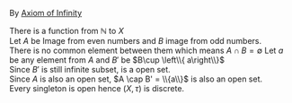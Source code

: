 
By [Axiom of Infinity](https://en.wikipedia.org/wiki/Zermelo%E2%80%93Fraenkel_set_theory#7._Axiom_of_infinity)

There is a function from $\mathbb{N}$ to $X$  
Let $A$ be Image from even numbers and $B$ image from odd numbers.  
There is no common element between them which means
$A\cap B=\emptyset$
Let $a$ be any element from $A$ and $B'$ be $B\cup \left\\{ a\right\\}$  
Since $B'$ is still infinite subset, is a open set.  
Since $A$ is also an open set, $A \cap B' = \\{a\\}$ is also an open set.  
Every singleton is open hence $(X,\tau)$ is discrete.
